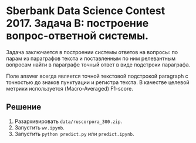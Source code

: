# Sberbank Data Science Contest 2017. Задача B: построение вопрос-ответной системы.

Задача заключается в построении системы ответов на вопросы: по парам из параграфов текста и поставленным по ним релевантным вопросам найти в параграфе точный ответ в виде подстроки параграфа.

Поле answer всегда является точной текстовой подстрокой paragraph с точностью до знаков пунктуации и регистра текста. В качестве целевой метрики используется (Macro-Averaged) F1-score.

## Решение

1. Разархивировать `data/ruscorpora_300.zip`.
2. Запустить `wv.ipynb`.
3. Запустить `python predict.py` или `predict.ipynb`.
